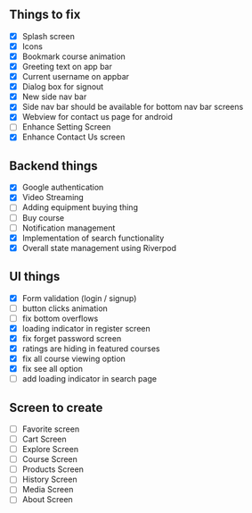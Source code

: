 ## Things to fix

- [x] Splash screen
- [x] Icons
- [x] Bookmark course animation
- [x] Greeting text on app bar
- [x] Current username on appbar
- [x] Dialog box for signout
- [x] New side nav bar
- [x] Side nav bar should be available for bottom nav bar screens
- [x] Webview for contact us page for android
- [ ] Enhance Setting Screen
- [x] Enhance Contact Us screen

## Backend things

- [x] Google authentication
- [x] Video Streaming
- [ ] Adding equipment buying thing
- [ ] Buy course
- [ ] Notification management
- [x] Implementation of search functionality
- [x] Overall state management using Riverpod

## UI things

- [x] Form validation (login / signup)
- [ ] button clicks animation
- [ ] fix bottom overflows
- [x] loading indicator in register screen
- [x] fix forget password screen
- [x] ratings are hiding in featured courses
- [x] fix all course viewing option
- [x] fix see all option
- [ ] add loading indicator in search page

## Screen to create

- [ ] Favorite screen
- [ ] Cart Screen
- [ ] Explore Screen
- [ ] Course Screen
- [ ] Products Screen
- [ ] History Screen
- [ ] Media Screen
- [ ] About Screen
